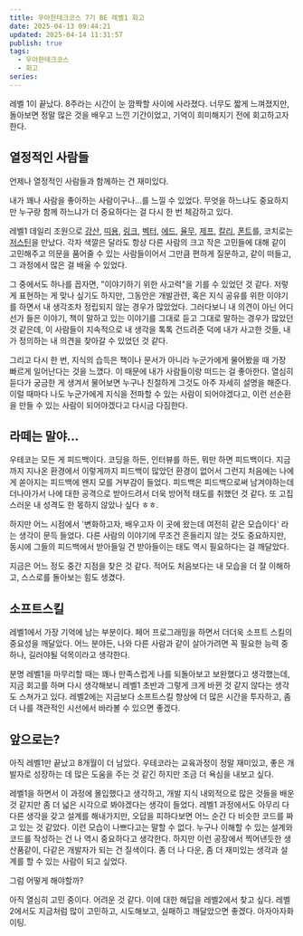 ```yaml
---
title: 우아한테크코스 7기 BE 레벨1 회고
date: 2025-04-13 09:44:21
updated: 2025-04-14 11:31:57
publish: true
tags:
  - 우아한테크코스
  - 회고
series: 
---
```


레벨 1이 끝났다. 8주라는 시간이 눈 깜짝할 사이에 사라졌다. 너무도 짧게 느껴졌지만, 돌아보면 정말 많은 것을 배우고 느낀 기간이었고, 기억이 희미해지기 전에 회고하고자 한다.

## 열정적인 사람들
언제나 열정적인 사람들과 함께하는 건 재미있다. 

내가 꽤나 사람을 좋아하는 사람이구나...를 느낄 수 있었다. 무엇을 하느냐도 중요하지만 누구랑 함께 하느냐가 더 중요하다는 걸 다시 한 번 체감하고 있다. 

레벨1 데일리 조원으로  [강산](https://github.com/m-a-king), [띠용](https://github.com/jye326), [링크](https://github.com/sonjh919), [벡터](https://github.com/Byesol), [에드](https://github.com/jinu0328), [율무](https://github.com/yeezy-com), [제프](https://github.com/horizonpioneer), [칼리](https://github.com/2Jin1031), [폰트](https://github.com/yeong0jae)를, 코치로는 [저스틴](https://github.com/liquidjoo)을 만났다. 각자 색깔은 달라도 항상 다른 사람의 크고 작은 고민들에 대해 같이 고민해주고 의문을 품어줄 수 있는 사람들이어서 그만큼 편하게 질문하고, 같이 떠들고, 그 과정에서 많은 걸 배울 수 있었다.

그 중에서도 하나를 꼽자면, "이야기하기 위한 사고력"을 기를 수 있었던 것 같다. 저렇게 표현하는 게 맞나 싶기도 하지만, 그동안은 개발관련, 혹은 지식 공유를 위한 이야기를 하면서 내 생각조차 정립되지 않는 경우가 많았었다. 그러다보니 내 의견이 아닌 어디선가 들은 이야기, 책이 말하고 있는 이야기를 그대로 듣고 그대로 말하는 경우가 많았던 것 같은데, 이 사람들이 지속적으로 내 생각을 톡톡 건드려준 덕에 내가 사고한 것들, 내가 정의하는 내 의견을 찾아갈 수 있었던 것 같다. 

그리고 다시 한 번, 지식의 습득은 책이나 문서가 아니라 누군가에게 물어봤을 때 가장 빠르게 일어난다는 것을 느꼈다. 이 때문에 내가 사람들이랑 떠드는 걸 좋아한다. 열심히 듣다가 궁금한 게 생겨서 물어보면 누구나 친절하게 그것도 아주 자세히 설명을 해준다. 이럴 때마다 나도 누군가에게 지식을 전파할 수 있는 사람이 되어야겠다고, 이런 선순환을 만들 수 있는 사람이 되어야겠다고 다시금 다짐한다.

## 라떼는 말야...
우테코는 모든 게 피드백이다. 코딩을 하든, 인터뷰를 하든, 뭐만 하면 피드백이다. 지금까지 지나온 환경에서 이렇게까지 피드백이 많았던 환경이 없어서 그런지 처음에는 나에게 쏟아지는 피드백에 왠지 모를 거부감이 들었다. 피드백은 피드백으로써 남겨야하는데 더나아가서 나에 대한 공격으로 받아드려서 더욱 방어적 태도를 취했던 것 같다. 또 고집스러운 내 성격도 한 몫하지 않았나 싶다 ㅎㅎ.

하지만 어느 시점에서 '변화하고자, 배우고자 이 곳에 왔는데 여전히 같은 모습이다' 라는 생각이 문득 들었다. 
다른 사람의 이야기에 무조건 흔들리지 않는 것도 중요하지만, 동시에 그들의 피드백에서 받아들일 건 받아들이는 태도 역시 필요하다는 걸 깨달았다.

지금은 어느 정도 중간 지점을 찾은 것 같다. 적어도 처음보다는 내 모습을 더 잘 이해하고, 스스로를 돌아보는 힘도 생겼다.

## 소프트스킬
레벨1에서 가장 기억에 남는 부분이다. 페어 프로그래밍을 하면서 더더욱 소프트 스킬의 중요성을 깨달았다. 어느 분야든, 나와 다른 사람과 같이 살아가려면 꼭 필요한 능력 중 하나, 길러야될 덕목이라고 생각한다. 

분명 레벨1을 마무리할 때는 꽤나 만족스럽게 나를 되돌아보고 보완했다고 생각했는데, 지금 회고를 하며 다시 생각해보니 레벨1 초반과 그렇게 크게 바뀐 것 같지 않다는 생각도 스쳐가고 있다. 레벨2에는 지금보다 소프트스킬 향상에 더 많은 시간을 투자하고, 좀 더 나를 객관적인 시선에서 바라볼 수 있으면 좋겠다.

## 앞으로는?
아직 레벨1만 끝났고 8개월이 더 남았다. 우테코라는 교육과정이 정말 재미있고, 좋은 개발자로 성장하는 데 많은 도움을 주는 것 같긴 하지만 조금 더 욕심을 내보고 싶다.

레벨1을 하면서 이 과정에 몰입했다고 생각하고, 개발 지식 내외적으로 많은 것들을 배운 것 같지만 좀 더 넓은 시각으로 봐야겠다는 생각이 들었다. 레벨1 과정에서도 아무리 다 다른 생각을 갖고 설계를 해내가지만, 오답을 피하다보면 어느 순간 다 비슷한 코드를 짜고 있는 것 같았다. 이런 모습이 나쁘다고는 말할 수 없다. 누구나 이해할 수 있는 설계와 코드를 작성하는 건 나 역시 중요하다고 생각한다. 하지만 이런 공장에서 찍어낸듯한 생산품같이, 다같은 개발자가 되는 건 질색이다. 좀 더 나 다운, 좀 더 재미있는 생각과 설계를 할 수 있는 사람이 되고 싶었다.

그럼 어떻게 해야할까?

아직 열심히 고민 중이다. 어려운 것 같다. 이에 대한 해답을 레벨2에서 찾고 싶다. 레벨2에서도 지금처럼 많이 고민하고, 시도해보고, 실패하고 깨달았으면 좋겠다. 아자아자화이팅.





